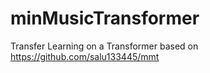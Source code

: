 # minMusicTransformer
Transfer Learning on a Transformer based on https://github.com/salu133445/mmt
